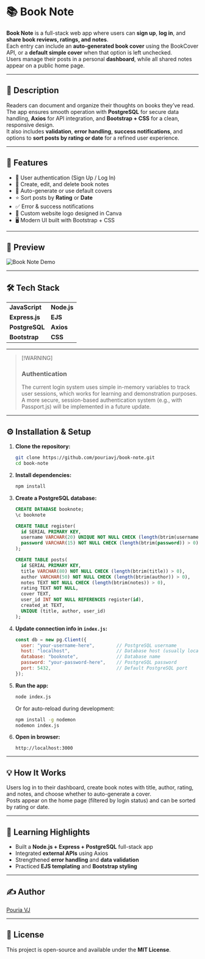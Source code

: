 # 📚 Book Note

**Book Note** is a full-stack web app where users can **sign up**, **log in**, and **share book reviews, ratings, and notes**.  
Each entry can include an **auto-generated book cover** using the BookCover API, or a **default simple cover** when that option is left unchecked.  
Users manage their posts in a personal **dashboard**, while all shared notes appear on a public home page.

---

## 📘 Description

Readers can document and organize their thoughts on books they’ve read. The app ensures smooth operation with **PostgreSQL** for secure data handling, **Axios** for API integration, and **Bootstrap + CSS** for a clean, responsive design.  
It also includes **validation**, **error handling**, **success notifications**, and options to **sort posts by rating or date** for a refined user experience.

---

## 🚀 Features

- 🔐 User authentication (Sign Up / Log In)  
- 🧾 Create, edit, and delete book notes  
- 🌆 Auto-generate or use default covers  
- ⭐ Sort posts by **Rating** or **Date**  
- ✅ Error & success notifications
- 🎨 Custom website logo designed in Canva 
- 🖥️ Modern UI built with Bootstrap + CSS 

---

## 📸 Preview

![Book Note Demo](./bookNote.gif)

---

## 🛠️ Tech Stack

<table>
  <tr>
    <td><b>JavaScript</b></td>
    <td><b>Node.js</b></td>
  </tr>
  <tr>
    <td><b>Express.js</b></td>
    <td><b>EJS</b></td>
  </tr>
  <tr>
    <td><b>PostgreSQL</b></td>
    <td><b>Axios</b></td>
  </tr>
  <tr>
    <td><b>Bootstrap</b></td>
    <td><b>CSS</b></td>
  </tr>
</table>

---

> \[!WARNING\]  
> ### Authentication
> The current login system uses simple in-memory variables to track user sessions, which works for learning and demonstration purposes.  
> A more secure, session-based authentication system (e.g., with Passport.js) will be implemented in a future update.

---

## ⚙️ Installation & Setup

1. **Clone the repository:**
   ```bash
   git clone https://github.com/pouriavj/book-note.git
   cd book-note
   ```

2. **Install dependencies:**
   ```bash
   npm install
   ```

3. **Create a PostgreSQL database:**
   ```sql
   CREATE DATABASE booknote;
   \c booknote

   CREATE TABLE register(
     id SERIAL PRIMARY KEY,
     username VARCHAR(20) UNIQUE NOT NULL CHECK (length(btrim(username)) > 0),
     password VARCHAR(15) NOT NULL CHECK (length(btrim(password)) > 0)
   );

   CREATE TABLE posts(
     id SERIAL PRIMARY KEY,
     title VARCHAR(80) NOT NULL CHECK (length(btrim(title)) > 0),
     author VARCHAR(50) NOT NULL CHECK (length(btrim(author)) > 0),
     notes TEXT NOT NULL CHECK (length(btrim(notes)) > 0),
     rating TEXT NOT NULL,
     cover TEXT,
     user_id INT NOT NULL REFERENCES register(id),
     created_at TEXT,
     UNIQUE (title, author, user_id)
   );
   ```

4. **Update connection info in `index.js`:**
   ```js
   const db = new pg.Client({
     user: "your-username-here",        // PostgreSQL username
     host: "localhost",                 // Database host (usually localhost)
     database: "booknote",              // Database name
     password: "your-password-here",    // PostgreSQL password
     port: 5432,                        // Default PostgreSQL port
   });
   ```

5. **Run the app:**
   ```bash
   node index.js
   ```

   Or for auto-reload during development:
   ```bash
   npm install -g nodemon
   nodemon index.js
   ```

6. **Open in browser:**
   ```
   http://localhost:3000
   ```

---

## 💡 How It Works

Users log in to their dashboard, create book notes with title, author, rating, and notes, and choose whether to auto-generate a cover.  
Posts appear on the home page (filtered by login status) and can be sorted by rating or date.

---

## 🧠 Learning Highlights

- Built a **Node.js + Express + PostgreSQL** full-stack app  
- Integrated **external APIs** using Axios  
- Strengthened **error handling** and **data validation**  
- Practiced **EJS templating** and **Bootstrap styling**  

---

## ✍️ Author

[Pouria VJ](https://github.com/pouriavj)

---

## 📜 License

This project is open-source and available under the **MIT License**.
